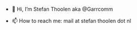 - 👋 Hi, I’m Stefan Thoolen aka @Garrcomm
<!--
- 👀 I’m interested in ...
- 🌱 I’m currently learning ...
- 💞️ I’m looking to collaborate on ...
-->
- 📫 How to reach me: mail at stefan thoolen dot nl

<!---
Garrcomm/Garrcomm is a ✨ special ✨ repository because its `README.md` (this file) appears on your GitHub profile.
You can click the Preview link to take a look at your changes.
--->
